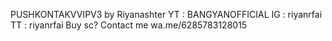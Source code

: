 PUSHKONTAKVVIPV3 by Riyanashter
YT : BANGYANOFFICIAL
IG : riyanrfai
TT : riyanrfai
Buy sc? Contact me
wa.me/6285783128015
